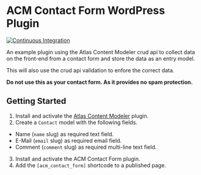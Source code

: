 # ACM Contact Form WordPress Plugin

[![Continuous Integration](https://github.com/rfmeier/acm-contact-form/actions/workflows/main.yml/badge.svg)](https://github.com/rfmeier/acm-contact-form/actions/workflows/main.yml)

An example plugin using the Atlas Content Modeler crud api to collect data on the front-end from a contact form and store the data as an entry model.

This will also use the crud api validation to enfore the correct data.

**Do not use this as your contact form. As it provides no spam protection.**

## Getting Started
1. Install and activate the [Atlas Content Modeler](https://wordpress.org/plugins/atlas-content-modeler/) plugin.
2. Create a `Contact` model with the following fields.
  - Name (`name` slug) as required text field.
  - E-Mail (`email` slug) as required email field.
  - Comment (`comment` slug) as required multi-line text field.
3. Install and activate the ACM Contact Form plugin.
4. Add the `[acm_contact_form]` shortcode to a published page.
